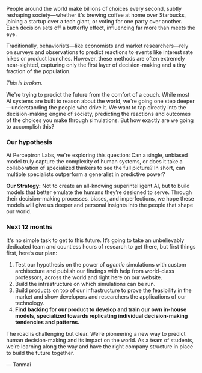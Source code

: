 People around the world make billions of choices every second, subtly reshaping society—whether it's brewing coffee at home over Starbucks, joining a startup over a tech giant, or voting for one party over another. Each decision sets off a butterfly effect, influencing far more than meets the eye.

Traditionally, behaviorists—like economists and market researchers—rely on surveys and observations to predict reactions to events like interest rate hikes or product launches. However, these methods are often extremely near-sighted, capturing only the first layer of decision-making and a tiny fraction of the population.

*This is broken.*

We're trying to predict the future from the comfort of a couch. While most AI systems are built to reason about the world, we're going one step deeper—understanding the people who drive it. We want to tap directly into the decision-making engine of society, predicting the reactions and outcomes of the choices you make through simulations. But how exactly are we going to accomplish this?

### Our hypothesis

At Perceptron Labs, we're exploring this question: Can a single, unbiased model truly capture the complexity of human systems, or does it take a collaboration of specialized thinkers to see the full picture? In short, can multiple specialists outperform a generalist in predictive power?

**Our Strategy:** Not to create an all-knowing superintelligent AI, but to build models that better emulate the humans they’re designed to serve. Through their decision-making processes, biases, and imperfections, we hope these models will give us deeper and personal insights into the people that shape our world.

### Next 12 months

It's no simple task to get to this future. It’s going to take an unbelievably dedicated team and countless hours of research to get there, but first things first, here’s our plan:

1. Test our hypothesis on the power of *agentic* simulations with custom architecture and publish our findings with help from world-class professors, across the world and right here on our website.
2. Build the infrastructure on which simulations can be run.
3. Build products on top of our infrastructure to prove the feasibility in the market and show developers and researchers the applications of our technology.
4. **Find backing for our product to develop and train our own in-house models, specialized towards replicating individual decision-making tendencies and patterns.**

The road is challenging but clear. We’re pioneering a new way to predict human decision-making and its impact on the world. As a team of students, we’re learning along the way and have the right company structure in place to build the future together.

— Tanmai

